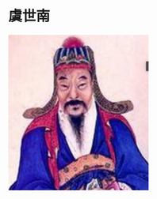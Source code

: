 # 虞世南

<img src="image/image-20211114200639212.png" alt="image-20211114200639212" style="zoom:50%;" />